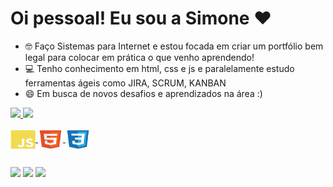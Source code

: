 # Oi pessoal! Eu sou a Simone ❤️

- :nerd_face: Faço Sistemas para Internet e estou focada em criar um portfólio bem legal para colocar em prática o que venho aprendendo!
- :computer: Tenho conhecimento em html, css e js e paralelamente estudo ferramentas ágeis como JIRA, SCRUM, KANBAN
- :smile: Em busca de novos desafios e aprendizados na área :)

<a href="https://github.com/SimonePedrosa">
  <img height="180em" src="https://github-readme-stats.vercel.app/api?username=SimonePedrosa&show_icons=true&theme=dracula&include_all_commits=true&count_private=true"/>
  <img height="180em" src="https://github-readme-stats.vercel.app/api/top-langs/?username=SimonePedrosa&layout=compact&langs_count=16&theme=dracula"/>
</div>
<!--Linguagens-->
<div style="display: inline_block"><br>
  <img align="center" alt="Rafa-Js" height="30" width="40" src="https://raw.githubusercontent.com/devicons/devicon/master/icons/javascript/javascript-plain.svg">
  <!--<img align="center" alt="Rafa-Ts" height="30" width="40" src="https://raw.githubusercontent.com/devicons/devicon/master/icons/typescript/typescript-plain.svg">
  <img align="center" alt="Rafa-React" height="30" width="40" src="https://raw.githubusercontent.com/devicons/devicon/master/icons/react/react-original.svg"> -->
  <img align="center" alt="Rafa-HTML" height="30" width="40" src="https://raw.githubusercontent.com/devicons/devicon/master/icons/html5/html5-original.svg">
  <img align="center" alt="Rafa-CSS" height="30" width="40" src="https://raw.githubusercontent.com/devicons/devicon/master/icons/css3/css3-original.svg">
  <!--<img align="center" alt="Rafa-Python" height="30" width="40" src="https://raw.githubusercontent.com/devicons/devicon/master/icons/python/python-original.svg">
  <img align="center" alt="Rafa-Csharp" height="30" width="40" src="https://raw.githubusercontent.com/devicons/devicon/master/icons/csharp/csharp-original.svg">
  <img align="right" alt="Rafa-yoda" src="https://cdn.discordapp.com/attachments/795358919417397249/825430589581688872/hi.gif"> -->
</div>
  
  ##
<!--Redes-Sociais--> 
<div> 
 <!-- <a href="https://www.youtube.com/channel/UCnVw2dcjqguEa-RY3D6BP6w" target="_blank"><img src="https://img.shields.io/badge/-Youtube-%23EA4335?style=for-the-badge&logo=youtube&logoColor=white" target="_blank"></a> -->
  <a href="https://www.instagram.com/sipedrosa/" target="_blank"><img src="https://img.shields.io/badge/-Instagram-%23E4405F?style=for-the-badge&logo=instagram&logoColor=white" target="_blank"></a>
  <a href = "mailto: simonepedrosa.silva@gmail.com"><img src="https://img.shields.io/badge/-Gmail-%23333?style=for-the-badge&logo=gmail&logoColor=white" target="_blank"></a>
  <a href="https://www.linkedin.com/in/simonepedrosa/" target="_blank"><img src="https://img.shields.io/badge/-LinkedIn-%230077B5?style=for-the-badge&logo=linkedin&logoColor=white" target="_blank"></a> 
 
<!-- Para ativar a cobrinha precisa inserir o arquivo no Actions (ver tutorial a rafaballerini)

![Snake animation](https://github.com/rafaballerini/rafaballerini/blob/output/github-contribution-grid-snake.svg) -->
 
</div>
